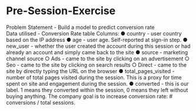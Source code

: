 # Pre-Session-Exercise
Problem Statement - Build a model to predict conversion rate 
<br> Data utilised - Conversion Rate table
Columns:
● country - user country based on the IP address
● age - user age. Self-reported at sign-in step.
● new_user - whether the user created the account during this session or had already an
account and simply came back to the site
● source - marketing channel source
○ Ads - came to the site by clicking on an advertisement
○ Seo - came to the site by clicking on search results
○ Direct - came to the site by directly typing the URL on the browser
● total_pages_visited - number of total pages visited during the session. This is a proxy for
time spent on site and engagement during the session.
● converted - this is our label. 1 means they converted within the session, 0 means they
left without buying anything. The company goal is to increase conversion rate: #
conversions / total sessions.
